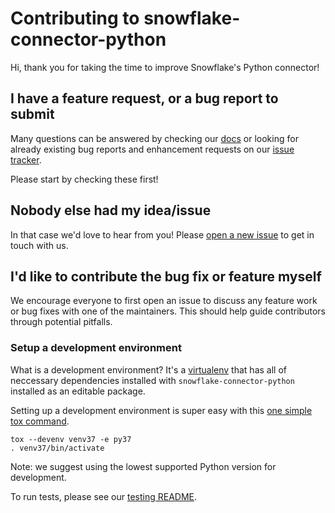 # Contributing to snowflake-connector-python

Hi, thank you for taking the time to improve Snowflake's Python connector!

## I have a feature request, or a bug report to submit

Many questions can be answered by checking our [docs](https://docs.snowflake.com/) or looking for already existing bug reports and enhancement requests on our [issue tracker](https://github.com/snowflakedb/snowflake-connector-python/issues).

Please start by checking these first!

## Nobody else had my idea/issue

In that case we'd love to hear from you!
Please [open a new issue](https://github.com/snowflakedb/snowflake-connector-python/issues/new/choose) to get in touch with us.

## I'd like to contribute the bug fix or feature myself

We encourage everyone to first open an issue to discuss any feature work or bug fixes with one of the maintainers.
This should help guide contributors through potential pitfalls.

### Setup a development environment

What is a development environment? It's a [virtualenv](https://virtualenv.pypa.io) that has all of neccessary
dependencies installed with `snowflake-connector-python` installed as an editable package.

Setting up a development environment is super easy with this [one simple tox command](https://tox.wiki/en/latest/example/devenv.html).

```shell
tox --devenv venv37 -e py37
. venv37/bin/activate
```

Note: we suggest using the lowest supported Python version for development.

To run tests, please see our [testing README](test/README.md).
